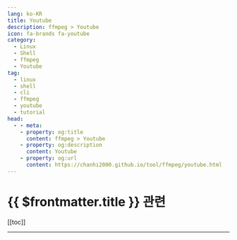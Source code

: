 ```yaml
---
lang: ko-KR
title: Youtube
description: ffmpeg > Youtube
icon: fa-brands fa-youtube
category:
  - Linux
  - Shell
  - ffmpeg
  - Youtube 
tag:
  - linux
  - shell
  - cli
  - ffmpeg
  - youtube
  - tutorial
head:
  - - meta:
    - property: og:title
      content: ffmpeg > Youtube
    - property: og:description
      content: Youtube
    - property: og:url
      content: https://chanhi2000.github.io/tool/ffmpeg/youtube.html
---
```


# {{ $frontmatter.title }} 관련

[[toc]]

---

<TagLinks />